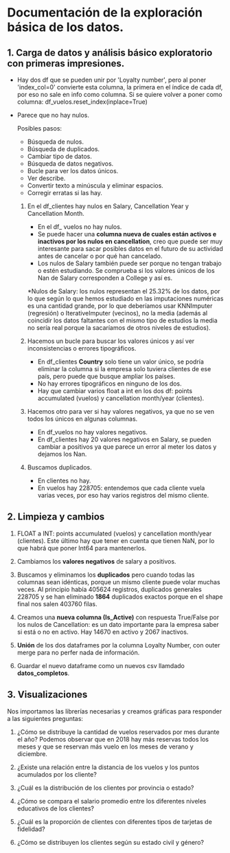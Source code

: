 # Documentación de la exploración básica de los datos.

## 1. Carga de datos y análisis básico exploratorio con primeras impresiones.
- Hay dos df que se pueden unir por 'Loyalty number', pero al poner 'index_col=0' convierte esta columna, la primera en el índice de cada df, por eso no sale en info como columna. Si se quiere volver a poner como columna: df_vuelos.reset_index(inplace=True)
- Parece que no hay nulos.

    Posibles pasos:
    - Búsqueda de nulos.
    - Búsqueda de duplicados.
    - Cambiar tipo de datos.
    - Búsqueda de datos negativos.
    - Bucle para ver los datos únicos.
    - Ver describe.
    - Convertir texto a minúscula y eliminar espacios.
    - Corregir erratas si las hay.

    1. En el df_clientes hay nulos en Salary, Cancellation Year y Cancellation Month.
        - En el df_ vuelos no hay nulos.
        - Se puede hacer una __columna nueva de cuales están activos e inactivos por los nulos en cancellation__, creo que puede ser muy interesante para sacar posibles datos en el futuro de su actividad antes de cancelar o por qué han cancelado.
        - Los nulos de Salary también puede ser porque no tengan trabajo o estén estudiando. Se comprueba si los valores únicos de los Nan de Salary corresponden a College y así es.

        *Nulos de Salary: los nulos representan el 25.32% de los datos, por lo que según lo que hemos estudiado en las imputaciones numéricas es una cantidad grande, por lo que deberíamos usar KNNImputer (regresión) o IterativeImputer (vecinos), no la media (además al coincidir los datos faltantes con el mismo tipo de estudios la media no sería real porque la sacaríamos de otros niveles de estudios).

    2. Hacemos un bucle para buscar los valores únicos y así ver inconsistencias o errores tipográficos.
        - En df_clientes __Country__ solo tiene un valor único, se podría eliminar la columna si la empresa solo tuviera clientes de ese país, pero puede que busque ampliar los países.
        - No hay errores tipográficos en ninguno de los dos.
        - Hay que cambiar varios float a int en los dos df: points accumulated (vuelos) y cancellation month/year (clientes).

    3. Hacemos otro para ver si hay valores negativos, ya que no se ven todos los únicos en algunas columnas.
        - En df_vuelos no hay valores negativos.
        - En df_clientes hay 20 valores negativos en Salary, se pueden cambiar a positivos ya que parece un error al meter los datos y dejamos los Nan.

    4. Buscamos duplicados.
        - En clientes no hay.
        - En vuelos hay 228705: entendemos que cada cliente vuela varias veces, por eso hay varios registros del mismo cliente.

## 2. Limpieza y cambios

1. FLOAT a INT: points accumulated (vuelos) y cancellation month/year (clientes). Este último hay que tener en cuenta que tienen NaN, por lo que habrá que poner Int64 para mantenerlos.

2. Cambiamos los __valores negativos__ de salary a positivos.

3. Buscamos y eliminamos los __duplicados__ pero cuando todas las columnas sean idénticas, porque un mismo cliente puede volar muchas veces. Al principio había 405624 registros, duplicados generales 228705 y se han eliminado __1864__ duplicados exactos porque en el shape final nos salen 403760 filas.

4. Creamos una __nueva columna (Is_Active)__ con respuesta True/False por los nulos de Cancellation: es un dato importante para la empresa saber si está o no en activo. Hay 14670 en activo y 2067 inactivos.

5. __Unión__ de los dos dataframes por la columna Loyalty Number, con outer merge para no perfer nada de información.

6. Guardar el nuevo dataframe como un nuevos csv llamdado __datos_completos__.


## 3. Visualizaciones

Nos importamos las librerías necesarias y creamos gráficas para responder a las siguientes preguntas:

1. ¿Cómo se distribuye la cantidad de vuelos reservados por mes durante el año?
Podemos observar que en 2018 hay más reservas todos los meses y que se reservan más vuelo en los meses de verano y diciembre.

2. ¿Existe una relación entre la distancia de los vuelos y los puntos acumulados por los cliente?

3. ¿Cuál es la distribución de los clientes por provincia o estado?

4. ¿Cómo se compara el salario promedio entre los diferentes niveles educativos de los clientes?

5. ¿Cuál es la proporción de clientes con diferentes tipos de tarjetas de fidelidad?

6. ¿Cómo se distribuyen los clientes según su estado civil y género?